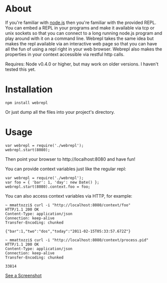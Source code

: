 About
=================
If you're familiar with [node.js](http://nodejs.org) then you're familiar with the provided REPL. You can embed a REPL in your programs and make it available via tcp or unix sockets so that you can connect to a long running node.js program and play around with it on a command line. Webrepl takes the same idea but makes the repl available via an interactive web page so that you can have all the fun of using a repl right in your web browser. Webrepl also makes the properties in your context accessible via restful http calls. 

Requires: Node v0.4.0 or higher, but may work on older versions. I haven't tested this yet.

Installation
=================

    npm install webrepl
    
Or just dump all the files into your project's directory.

Usage
=================

    var webrepl = require('./webrepl');
    webrepl.start(8080);

Then point your browser to http://localhost:8080 and have fun!

You can provide context variables just like the regular repl:
    
    var webrepl = require('./webrepl');
    var foo = { 'bar': 1, 'day': new Date() };
    webrepl.start(8080).context.foo = foo;
    
You can also access context variables via HTTP, for example: 

    ~ mmattozzi$ curl -i "http://localhost:8080/context/foo"
    HTTP/1.1 200 OK
    Content-Type: application/json
    Connection: keep-alive
    Transfer-Encoding: chunked

    {"bar":1,"two":"dos","today":"2011-02-15T05:33:57.672Z"}
    
    ~ mmattozzi$ curl -i "http://localhost:8080/context/process.pid"
    HTTP/1.1 200 OK
    Content-Type: application/json
    Connection: keep-alive
    Transfer-Encoding: chunked

    33814

[See a Screenshot](https://github.com/mmattozzi/webrepl/raw/master/doc/webrepl.png)
